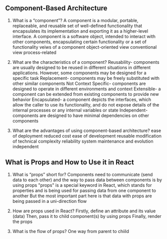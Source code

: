 ## Component-Based Architecture

1. What is a “component”?
A component is a modular, portable, replaceable, and reusable set of well-defined functionality that encapsulates its implementation and exporting it as a higher-level interface. A component is a software object, intended to interact with other components, encapsulating certain functionality or a set of functionality
veiws of a component
    object-oriented view
    conventional view
    process-related

2. What are the characteristics of a component?
Reusability- components are usually designed to be reused in different situations in different applications. However, some components may be designed for a specific task
Replacement- components may be freely substituted with other similar components
Not Context Specific- components are designed to operate in different environments and context
Extensible- a component can be extended from existing components to provide new behavior
Encapsulated- a component depicts the interfaces, which allow the caller to use its functionality, and do not expose details of the internal processes or any internal variables or state
Independent- components are designed to have minimal dependencies on other components  

3. What are the advantages of using component-based architecture?
ease of deployment
reduced cost
ease of development
reusable
modification of technical complexity
reliability
system maintenance and evolution
independent

## What is Props and How to Use it in React

1. What is “props” short for?
Components need to communicate (send data to each other) and the way to pass data between components is by using props
"props" is a special keyword in React, which stands for properties and is being used for passing data from one component to another
But the most important part here is that data with props are being passed in a uni-direction flow

2. How are props used in React?
Firstly, define an attribute and its value (data)
Then, pass it to child component(s) by using props
Finally, render the props

3. What is the flow of props?
One way from parent to chiild
